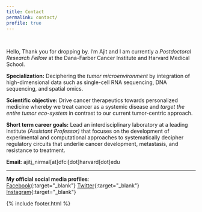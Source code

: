 ```yaml
---
title: Contact
permalink: contact/
profile: true
---
```

<br>

Hello, Thank you for dropping by. I’m Ajit and I am currently a *Postdoctoral Research Fellow* at the Dana-Farber Cancer Institute and Harvard Medical School.

**Specialization:** Deciphering the *tumor microenvironment* by integration of high-dimensional data such as single-cell RNA sequencing, DNA sequencing, and spatial omics.

**Scientific objective:** Drive cancer therapeutics towards personalized medicine whereby we treat cancer as a systemic disease and *target the entire tumor eco-system* in contrast to our current tumor-centric approach. 

**Short term career goals:** Lead an interdisciplinary laboratory at a leading institute *(Assistant Professor)* that focuses on the development of experimental and computational approaches to systematically decipher regulatory circuits that underlie cancer development, metastasis, and resistance to treatment.

**Email:** ajitj_nirmal[at]dfci[dot]harvard[dot]edu


---
**My official social media profiles**:  
<i class="fab fa-facebook"></i>[ Facebook](https://www.facebook.com/ajitjohnsonnirmal){:target="_blank"}
<i class="fab fa-twitter-square"></i>[ Twitter](https://twitter.com/ajitjohnson_n){:target="_blank"}
<i class="fab fa-instagram"></i>[ Instagram](https://www.instagram.com/ajitjohnson_n/){:target="_blank"}

{% include footer.html %}